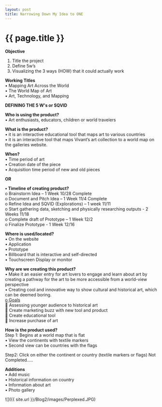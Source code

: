 ```yaml
---
layout: post
title: Narrowing Down My Idea to ONE
---
```


{{ page.title }}
================

<p class="meta">

<b>Objective</b><br />
1.	Title the project<br />
2.	Define 5w’s <br />
3.	Visualizing the 3 ways (HOW) that it could actually work<br />

<b>Working Titles </b><br />
  •	Mapping Art Across the World<br />
  •	The World Map of Art<br />
  •	Art, Technology, and Mapping<br />

<b>DEFINING THE 5 W's  or SQVID</b><br />

<b>Who is using the product?</b><br />
  •	Art enthusiasts, educators, children or world travelers<br />
 
 <b>What is the product?</b><br />
  •	it is an interactive educational tool that maps art to various countries<br />
  •	it is an interactive tool that maps Vivant’s art collection to a world map on the galleries website.<br />

<b>When?</b><br />
  •	Time period of art<br />
  •	Creation date of the piece<br />
  •	Acquisition time period of new and old pieces
 
  <b>OR</b>

<b>•	Timeline of creating product?</b><br />
    o	Brainstorm Idea – 1  Week 10/28 Complete<br />
    o	Document and Pitch Idea – 1 Week 11/4 Complete<br />
    o	Refine Idea and SQVID (Explorations) – 1 week 11/11<br />
    o	Start gathering data, sketching and physically researching outputs - 2 Weeks 11/18<br />
    o	Complete draft of Prototype – 1 Week  12/2<br />
    o	Finalize Prototype - 1 Week 12/16<br />

<b>Where is used/located?</b><br />
    •	On the website<br />
    •	Application<br />
    •	Prototype<br />
    •	Billboard that is interactive and self-directed<br />
    •	Touchscreen Display or monitor<br />

<b>Why are we creating this product?</b><br />
    •	Make it an easier entry for art lovers to engage and learn about art by creating a pathway for the art to be more accessible from a world-view perspective<br />
    •	Creating cool and innovative way to show cultural and historical art, which can be deemed boring.<br />
        <u>o	Goals</u><br />
          	 Assessing younger audience to historical art<br />
          	Create marketing buzz with new tool and product<br />
          	Create educational tool<br />
          	Increase purchase of art<br />

<b>How is the product used? </b><br />
    Step 1: Begins at a world map that is flat<br />
      •	View the continents with textile markers <br />
      •	Second view can be countries with the flags	<br />

Step2:  Click on either the continent or country (textile markers or flags)
Not Completed…..

<b>Additions</b><br />
•	Add music<br />
•	Historical information on country<br />
•	Information about art<br />
•	Photo gallery<br />


![]({{ site.url }}/Blog2/images/Perplexed.JPG)

